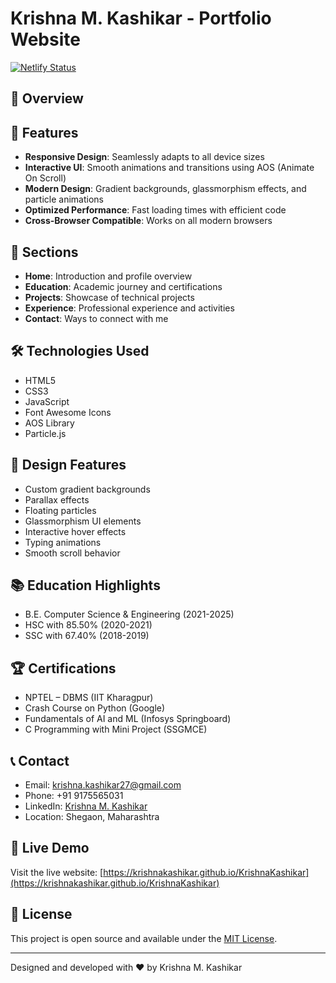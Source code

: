 # Krishna M. Kashikar - Portfolio Website

[![Netlify Status](https://api.netlify.com/api/v1/badges/91a240ec-8113-46fd-bc6a-5a8739f991a4/deploy-status)](https://app.netlify.com/sites/krishnakashikar/deploys)

## 🌟 Overview


## 🚀 Features
- **Responsive Design**: Seamlessly adapts to all device sizes
- **Interactive UI**: Smooth animations and transitions using AOS (Animate On Scroll)
- **Modern Design**: Gradient backgrounds, glassmorphism effects, and particle animations
- **Optimized Performance**: Fast loading times with efficient code
- **Cross-Browser Compatible**: Works on all modern browsers

## 📱 Sections
- **Home**: Introduction and profile overview
- **Education**: Academic journey and certifications
- **Projects**: Showcase of technical projects
- **Experience**: Professional experience and activities
- **Contact**: Ways to connect with me

## 🛠️ Technologies Used
- HTML5
- CSS3
- JavaScript
- Font Awesome Icons
- AOS Library
- Particle.js

## 🎨 Design Features
- Custom gradient backgrounds
- Parallax effects
- Floating particles
- Glassmorphism UI elements
- Interactive hover effects
- Typing animations
- Smooth scroll behavior

## 📚 Education Highlights
- B.E. Computer Science & Engineering (2021-2025)
- HSC with 85.50% (2020-2021)
- SSC with 67.40% (2018-2019)

## 🏆 Certifications
- NPTEL – DBMS (IIT Kharagpur)
- Crash Course on Python (Google)
- Fundamentals of AI and ML (Infosys Springboard)
- C Programming with Mini Project (SSGMCE)

## 📞 Contact
- Email: krishna.kashikar27@gmail.com
- Phone: +91 9175565031
- LinkedIn: [Krishna M. Kashikar](https://www.linkedin.com/in/krishna-kashikar-4a1b7b2b3)
- Location: Shegaon, Maharashtra

## 🚀 Live Demo
Visit the live website: [https://krishnakashikar.github.io/KrishnaKashikar](https://krishnakashikar.github.io/KrishnaKashikar)

## 📝 License
This project is open source and available under the [MIT License](LICENSE).

---
Designed and developed with ❤️ by Krishna M. Kashikar
